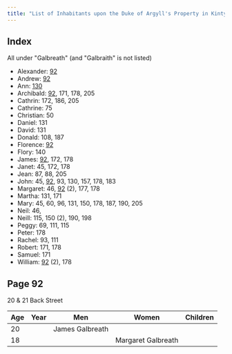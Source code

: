 ```yaml
---
title: "List of Inhabitants upon the Duke of Argyll's Property in Kintyre in 1792"
---
```



## Index

All under "Galbreath" (and "Galbraith" is not listed)

- Alexander: [92](#page-92)
- Andrew: [92](#page-92)
- Ann: [130](#page-130)
- Archibald: [92](#page-92), 171, 178, 205
- Cathrin: 172, 186, 205
- Cathrine: 75
- Christian: 50
- Daniel: 131
- David: 131
- Donald: 108, 187
- Florence: [92](#page-92)
- Flory: 140
- James: [92](#page-92), 172, 178
- Janet: 45, 172, 178
- Jean: 87, 88, 205
- John: 45, [92](#page-92), 93, 130, 157, 178, 183
- Margaret: 46, [92](#page-92) (2), 177, 178
- Martha: 131, 171
- Mary: 45, 60, 96, 131, 150, 178, 187, 190, 205
- Neil: 46,
- Neill: 115, 150 (2), 190, 198
- Peggy: 69, 111, 115
- Peter: 178
- Rachel: 93, 111
- Robert: 171, 178
- Samuel: 171
- William: [92](#page-92) (2), 178

## Page 92

20 & 21 Back Street

| Age | Year | Men | Women | Children |
|-----|------|-----|-------|----------|
| 20  |      | James Galbreath | | |
| 18  |      |     | Margaret Galbreath | |

